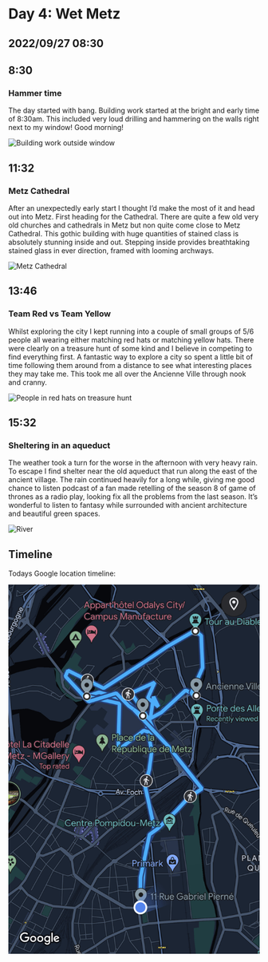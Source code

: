 # Day 4: Wet Metz
## 2022/09/27 08:30

## 8:30
### Hammer time

The day started with bang. Building work started at the bright and early time of 8:30am. This included very loud drilling and hammering on the walls right next to my window! Good morning!

![Building work outside window](https://raw.githubusercontent.com/benknight135/thirty-knights/main/api/data/posts/day4/window-work.jpeg)

## 11:32
### Metz Cathedral

After an unexpectedly early start I thought I’d make the most of it and head out into Metz. First heading for the Cathedral. There are quite a few old very old churches and cathedrals in Metz but non quite come close to Metz Cathedral. This gothic building with huge quantities of stained class is absolutely stunning inside and out. Stepping inside provides breathtaking stained glass in ever direction, framed with looming archways.

![Metz Cathedral](https://raw.githubusercontent.com/benknight135/thirty-knights/main/api/data/posts/day4/metz-cathedral.jpeg)

## 13:46
### Team Red vs Team Yellow

Whilst exploring the city I kept running into a couple of small groups of 5/6 people all wearing either matching red hats or matching yellow hats. There were clearly on a treasure hunt of some kind and I believe in competing to find everything first. A fantastic way to explore a city so spent a little bit of time following them around from a distance to see what interesting places they may take me. This took me all over the Ancienne Ville through nook and cranny.

![People in red hats on treasure hunt](https://raw.githubusercontent.com/benknight135/thirty-knights/main/api/data/posts/day4/red-hat.jpeg)

## 15:32
### Sheltering in an aqueduct

The weather took a turn for the worse in the afternoon with very heavy rain. To escape I find shelter near the old aqueduct that run along the east of the ancient village. The rain continued heavily for a long while, giving me good chance to listen podcast of a fan made retelling of the season 8 of game of thrones as a radio play, looking fix all the problems from the last season. It’s wonderful to listen to fantasy while surrounded with ancient architecture and beautiful green spaces. 

![River](https://raw.githubusercontent.com/benknight135/thirty-knights/main/api/data/posts/day4/river.jpeg)

## Timeline
Todays Google location timeline:

![Timeline](https://raw.githubusercontent.com/benknight135/thirty-knights/main/api/data/posts/day4/timeline.jpeg)